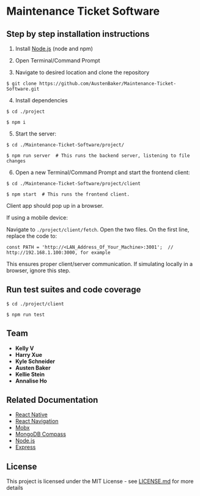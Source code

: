 # Maintenance Ticket Software

## Step by step installation instructions

1. Install [Node.js](https://nodejs.org) (node and npm)

2. Open Terminal/Command Prompt

3. Navigate to desired location and clone the repository

`$ git clone https://github.com/AustenBaker/Maintenance-Ticket-Software.git`
    
4. Install dependencies

`$ cd ./project`

`$ npm i` 
    
5. Start the server:

`$ cd ./Maintenance-Ticket-Software/project/`

`$ npm run server  # This runs the backend server, listening to file changes`
    
6. Open a new Terminal/Command Prompt and start the frontend client:

`$ cd ./Maintenance-Ticket-Software/project/client` 

`$ npm start  # This runs the frontend client.`

Client app should pop up in a browser.

If using a mobile device:

Navigate to `./project/client/fetch`. Open the two files. On the first line, replace the code to:

`const PATH = 'http://<LAN_Address_Of_Your_Machine>:3001';  // http://192.168.1.100:3000, for example`

This ensures proper client/server communication. If simulating locally in a browser, ignore this step.

## Run test suites and code coverage

`$ cd ./project/client`

`$ npm run test`

## Team

* **Kelly V**
* **Harry Xue**
* **Kyle Schneider**
* **Austen Baker**
* **Kellie Stein**
* **Annalise Ho**

## Related Documentation

* [React Native](https://reactnative.dev/docs/getting-started)
* [React Navigation](https://reactnavigation.org/docs/getting-started)
* [Mobx](https://mobx.js.org/getting-started.html)
* [MongoDB Compass](https://www.mongodb.com/blog/post/getting-started-with-mongodb-compass)
* [Node.js](https://nodejs.org)
* [Express](https://expressjs.com/en/starter/hello-world.html)

## License
This project is licensed under the MIT License - see [LICENSE.md](https://github.com/AustenBaker/Maintenance-Ticket-Software/blob/reversion-recovery/LICENSE.md) for more details
